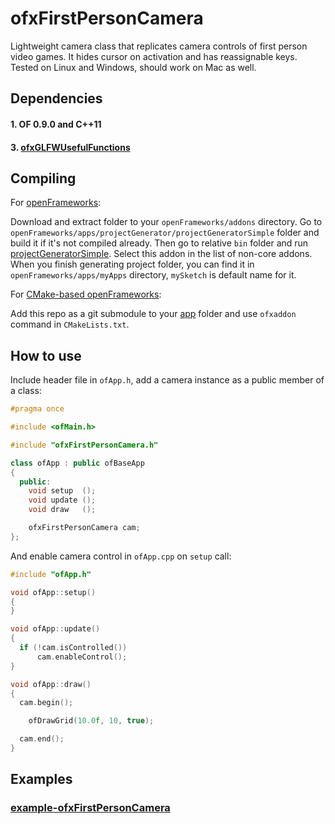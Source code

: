 ofxFirstPersonCamera
====================


Lightweight camera class that replicates camera controls of first person video games. It hides cursor on activation and has reassignable keys. Tested on Linux and Windows, should work on Mac as well.


Dependencies
------------

#### 1. OF 0.9.0 and C++11
#### 3. [ofxGLFWUsefulFunctions](https://github.com/procedural/ofxGLFWUsefulFunctions)

Compiling
---------

For [openFrameworks][1]:

Download and extract folder to your `openFrameworks/addons` directory. Go to `openFrameworks/apps/projectGenerator/projectGeneratorSimple` folder and build it if it's not compiled already. Then go to relative `bin` folder and run [projectGeneratorSimple][2]. Select this addon in the list of non-core addons. When you finish generating project folder, you can find it in `openFrameworks/apps/myApps` directory, `mySketch` is default name for it.

For [CMake-based openFrameworks][3]:

Add this repo as a git submodule to your [app][4] folder and use `ofxaddon` command in `CMakeLists.txt`.


How to use
----------

Include header file in `ofApp.h`, add a camera instance as a public member of a class:

```cpp
#pragma once

#include <ofMain.h>

#include "ofxFirstPersonCamera.h"

class ofApp : public ofBaseApp
{
  public:
    void setup  ();
    void update ();
    void draw   ();

    ofxFirstPersonCamera cam;
};
```

And enable camera control in `ofApp.cpp` on `setup` call:

```cpp
#include "ofApp.h"

void ofApp::setup()
{
}

void ofApp::update()
{
  if (!cam.isControlled())
      cam.enableControl();
}

void ofApp::draw()
{
  cam.begin();

    ofDrawGrid(10.0f, 10, true);

  cam.end();
}
```


Examples
--------

### [example-ofxFirstPersonCamera](https://github.com/procedural/example-ofxFirstPersonCamera)


  [1]: https://github.com/openframeworks/openFrameworks
  [2]: https://github.com/ofZach/projectGeneratorSimple
  [3]: https://github.com/procedural/of
  [4]: https://github.com/procedural/ofApp


